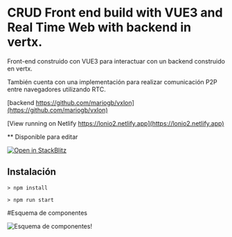 
# CRUD Front end build with VUE3 and Real Time Web with backend in vertx.

Front-end construido con VUE3 para interactuar con un backend construido en vertx. 

También cuenta con una implementación para realizar comunicación P2P entre navegadores utilizando RTC.


[backend https://github.com/mariogb/vxlon](https://github.com/mariogb/vxlon)

[View running on Netlify https://lonio2.netlify.app](https://lonio2.netlify.app)

** Disponible para editar

[![Open in StackBlitz](https://developer.stackblitz.com/img/open_in_stackblitz.svg)](https://stackblitz.com/github/mariogb/vuelon)



## Instalación

```
> npm install

> npm run start

```
#Esquema de componentes

![Esquema de componentes!](https://sketchviz.com/@mariogb/70a85df9fe84ca733dfcece825846bc0/cad238c5f84ed4cf99bc089e4a616e28992629c5.png "Esquema Componentes")





















